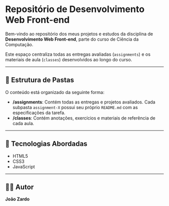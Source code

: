 # Repositório de Desenvolvimento Web Front-end

Bem-vindo ao repositório dos meus projetos e estudos da disciplina de **Desenvolvimento Web Front-end**, parte do curso de Ciência da Computação.

Este espaço centraliza todas as entregas avaliadas (`assignments`) e os materiais de aula (`classes`) desenvolvidos ao longo do curso.

---

## 📂 Estrutura de Pastas

O conteúdo está organizado da seguinte forma:

* **/assignments**: Contém todas as entregas e projetos avaliados. Cada subpasta `assignment-X` possui seu próprio `README.md` com as especificações da tarefa.
* **/classes**: Contém anotações, exercícios e materiais de referência de cada aula.

---

## 🚀 Tecnologias Abordadas

* HTML5
* CSS3
* JavaScript

---

## 👨‍💻 Autor

**João Zardo**
